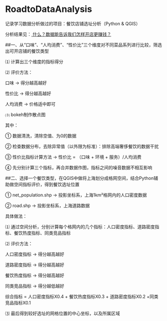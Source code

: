 # RoadtoDataAnalysis
记录学习数据分析做过的项目：餐饮店铺选址分析（Python & QGIS）

分析结果见：[ 什么？数据能告诉我们怎样开店更赚钱？](https://www.jianshu.com/p/e5f2632f7fe8)

##一、从“口味”、“人均消费”、“性价比”三个维度对不同菜品系列进行比较，筛选出可开店铺的餐饮类型

⑴ 计算出三个维度的指标得分

⑵ 评价方法：

   口味 → 得分越高越好
   
   性价比 → 得分越高越好
   
   人均消费 → 价格适中即可
   
⑶ bokeh制作散点图

其中：

① 数据清洗，清除空值、为0的数据

② 检查数据分布，去除异常值（以外限为标准）：排除高端奢侈餐饮的数据干扰

③ 性价比指标计算方法 → 性价比 = （口味 + 环境 + 服务）/人均消费

④ 先分别计算三个指标，再合并数据作图，指标之间的噪音数据不相互影响

##二、选择一个餐饮类型，在QGIS中做将上海划分成格网空间，结合Python辅助做空间指标评价，得到餐饮选址位置

①	net_population.shp → 投影坐标系，上海1km²格网内的人口密度数据

② road.shp → 投影坐标系，上海道路数据

具体做法：

⑴ 通过空间分析，分别计算每个格网内的几个指标：人口密度指标、道路密度指标、餐饮热度指标、同类竞品指标

⑵ 评价方法：

   人口密度指标 → 得分越高越好
   
   道路密度指标 → 得分越高越好
   
   餐饮热度指标 → 得分越高越好
   
   同类竞品指标 → 得分越低越好
   
   综合指标 = 人口密度指标X0.4 + 餐饮热度指标X0.3 + 道路密度指标X0.2 +同类竞品指标X0.1
   
⑶ 最后得到较好选址的网格位置的中心坐标，以及所属区域


